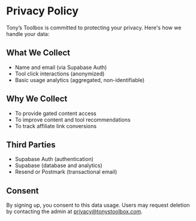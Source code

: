 # Privacy Policy

Tony’s Toolbox is committed to protecting your privacy. Here's how we handle your data:

## What We Collect
- Name and email (via Supabase Auth)
- Tool click interactions (anonymized)
- Basic usage analytics (aggregated, non-identifiable)

## Why We Collect
- To provide gated content access
- To improve content and tool recommendations
- To track affiliate link conversions

## Third Parties
- Supabase Auth (authentication)
- Supabase (database and analytics)
- Resend or Postmark (transactional email)

## Consent
By signing up, you consent to this data usage. Users may request deletion by contacting the admin at privacy@tonystoolbox.com.
